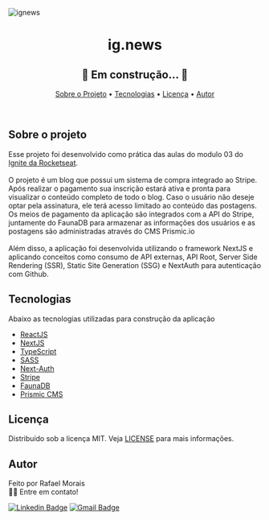 ![ignews](https://user-images.githubusercontent.com/84815826/172717528-22351c49-2add-468f-a00f-a1d0d527153b.png)
<h1 align="center"> ig.news </h1>

<h2 align="center"> 
	🚧   Em construção...  🚧
</h2>

<p align="center">
 <a href="#sobre-o-projeto">Sobre o Projeto</a> •
 <a href="#tecnologias">Tecnologias</a> •
 <a href="#licença">Licença</a> •
 <a href="#autor">Autor</a>
</p>

<br>

## Sobre o projeto

Esse projeto foi desenvolvido como prática das aulas do modulo 03 do [Ignite da Rocketseat](https://rocketseat.com.br/).
<br><br>
O projeto é um blog que possui um sistema de compra integrado ao Stripe. Após realizar o pagamento sua inscrição estará ativa e pronta para visualizar o conteúdo completo de todo o blog. Caso o usuário não deseje optar pela assinatura, ele terá acesso limitado ao conteúdo das postagens. Os meios de pagamento da aplicação são integrados com a API do Stripe, juntamente do FaunaDB para armazenar as informações dos usuários e as postagens são administradas através do CMS Prismic.io
<br><br>
Além disso, a aplicação foi desenvolvida utilizando o framework NextJS e aplicando conceitos como consumo de API externas, API Root, Server Side Rendering (SSR), Static Site Generation (SSG) e NextAuth para autenticação com Github.

## Tecnologias

Abaixo as tecnologias utilizadas para construção da aplicação

- [ReactJS](https://reactjs.org/)
- [NextJS](https://nextjs.org/)
- [TypeScript](https://www.typescriptlang.org/)
- [SASS](https://sass-lang.com/)
- [Next-Auth](https://next-auth.js.org/)
- [Stripe](https://stripe.com/)
- [FaunaDB](https://fauna.com/)
- [Prismic CMS](https://prismic.io/)

## Licença

Distribuído sob a licença MIT. Veja [LICENSE](LICENSE) para mais informações.

## Autor

Feito por Rafael Morais
<br>
👋🏽 Entre em contato!

[![Linkedin Badge](https://img.shields.io/badge/-Rafael_Morais-blue?style=flat-square&logo=Linkedin&logoColor=white&link=https://www.linkedin.com/in/tgmarinho/)](https://www.linkedin.com/in/moraisrafaa/)
[![Gmail Badge](https://img.shields.io/badge/-faael.elias@outlook.com-red?style=flat-square&logo=gmail&logoColor=white&link=mailto:faael.elias@outlook.com)](mailto:faael.elias@outlook.com)